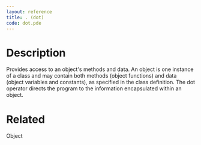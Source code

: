 ```yaml
---
layout: reference
title: . (dot)
code: dot.pde
---
```


# Description

Provides access to an object's methods and data. An object is one instance of a class and may contain both methods (object functions) and data (object variables and constants), as specified in the class definition. The dot operator directs the program to the information encapsulated within an object.

# Related

Object
